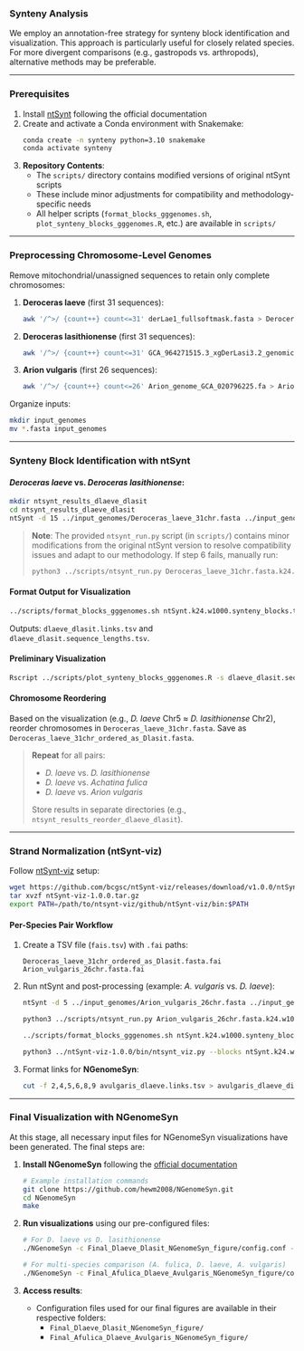 ### Synteny Analysis  

We employ an annotation-free strategy for synteny block identification and visualization. This approach is particularly useful for closely related species. For more divergent comparisons (e.g., gastropods vs. arthropods), alternative methods may be preferable.  

---

### **Prerequisites**  
1. Install [ntSynt](https://github.com/bcgsc/ntSynt/tree/main?tab=readme-ov-file) following the official documentation  
2. Create and activate a Conda environment with Snakemake:  
   ```bash
   conda create -n synteny python=3.10 snakemake
   conda activate synteny
   ```
3. **Repository Contents**:  
   - The `scripts/` directory contains modified versions of original ntSynt scripts  
   - These include minor adjustments for compatibility and methodology-specific needs  
   - All helper scripts (`format_blocks_gggenomes.sh`, `plot_synteny_blocks_gggenomes.R`, etc.) are available in `scripts/`

---

### **Preprocessing Chromosome-Level Genomes**  
Remove mitochondrial/unassigned sequences to retain only complete chromosomes:  

1. **Deroceras laeve** (first 31 sequences):  
   ```bash
   awk '/^>/ {count++} count<=31' derLae1_fullsoftmask.fasta > Deroceras_laeve_31chr.fasta
   ```

2. **Deroceras lasithionense** (first 31 sequences):  
   ```bash
   awk '/^>/ {count++} count<=31' GCA_964271515.3_xgDerLasi3.2_genomic.fna > Deroceras_lasithoniense_chr31.fasta
   ```

3. **Arion vulgaris** (first 26 sequences):  
   ```bash
   awk '/^>/ {count++} count<=26' Arion_genome_GCA_020796225.fa > Arion_vulgaris_26chr.fasta
   ```

Organize inputs:  
```bash
mkdir input_genomes
mv *.fasta input_genomes
```

---

### **Synteny Block Identification with ntSynt**  
#### *Deroceras laeve* vs. *Deroceras lasithionense*:  
```bash
mkdir ntsynt_results_dlaeve_dlasit
cd ntsynt_results_dlaeve_dlasit
ntSynt -d 15 ../input_genomes/Deroceras_laeve_31chr.fasta ../input_genomes/Deroceras_lasithionense_31chr.fasta
```

> **Note**: The provided `ntsynt_run.py` script (in `scripts/`) contains minor modifications from the original ntSynt version to resolve compatibility issues and adapt to our methodology. If step 6 fails, manually run:  
> ```bash
> python3 ../scripts/ntsynt_run.py Deroceras_laeve_31chr.fasta.k24.w1000.tsv Deroceras_lasithionense_31chr.fasta.k24.w1000.tsv -k 24 -w 1000 --w-rounds 250 100 -p ntSynt.k24.w1000 --bp 50000 --collinear-merge 100000 -z 1000 --common ntSynt.k24.w1000.common.bf --simplify-graph --btllib_t 12 --fastas ../input_genomes/Deroceras_laeve_31chr.fasta ../input_genomes/Deroceras_lasithionense_31chr.fasta
> ```

#### **Format Output for Visualization**  
```bash
../scripts/format_blocks_gggenomes.sh ntSynt.k24.w1000.synteny_blocks.tsv dlaeve_dlasit 0 ../input_genomes/Deroceras_laeve_31chr.fasta Deroceras_laeve_31chr.fasta.fai Deroceras_lasithionense_31chr.fasta.fai
```
Outputs: `dlaeve_dlasit.links.tsv` and `dlaeve_dlasit.sequence_lengths.tsv`.  

#### **Preliminary Visualization**  
```bash
Rscript ../scripts/plot_synteny_blocks_gggenomes.R -s dlaeve_dlasit.sequence_lengths.tsv -l dlaeve_dlasit.links.tsv --scale 1000000000 -p dlaeve_dlasit_1Gbp
```

#### **Chromosome Reordering**  
Based on the visualization (e.g., *D. laeve* Chr5 ≈ *D. lasithionense* Chr2), reorder chromosomes in `Deroceras_laeve_31chr.fasta`. Save as `Deroceras_laeve_31chr_ordered_as_Dlasit.fasta`.  

> **Repeat** for all pairs:  
> - *D. laeve* vs. *D. lasithionense*  
> - *D. laeve* vs. *Achatina fulica*  
> - *D. laeve* vs. *Arion vulgaris*  
>  
> Store results in separate directories (e.g., `ntsynt_results_reorder_dlaeve_dlasit`).  

---

### **Strand Normalization (ntSynt-viz)**  
Follow [ntSynt-viz](https://github.com/bcgsc/ntSynt-viz) setup:  
```bash
wget https://github.com/bcgsc/ntSynt-viz/releases/download/v1.0.0/ntSynt-viz-1.0.0.tar.gz
tar xvzf ntSynt-viz-1.0.0.tar.gz
export PATH=/path/to/ntsynt-viz/github/ntSynt-viz/bin:$PATH
```

#### **Per-Species Pair Workflow**  
1. Create a TSV file (`fais.tsv`) with `.fai` paths:  
   ```plaintext
   Deroceras_laeve_31chr_ordered_as_Dlasit.fasta.fai
   Arion_vulgaris_26chr.fasta.fai
   ```

2. Run ntSynt and post-processing (example: *A. vulgaris* vs. *D. laeve*):  
   ```bash
   ntSynt -d 5 ../input_genomes/Arion_vulgaris_26chr.fasta ../input_genomes/Deroceras_laeve_31chr_ordered_as_Dlasit.fasta
   ```
   ```bash
   python3 ../scripts/ntsynt_run.py Arion_vulgaris_26chr.fasta.k24.w1000.tsv Deroceras_laeve_31chr_ordered_as_Dlasit.fasta.k24.w1000.tsv -k 24 -w 1000 --w-rounds 100 10 -p ntSynt.k24.w1000 --bp 10000 --collinear-merge 10000 -z 500 --common ntSynt.k24.w1000.common.bf --simplify-graph --btllib_t 12 --fastas ../input_genomes/Deroceras_laeve_31chr_ordered_as_Dlasit.fasta ../input_genomes/Arion_vulgaris_26chr.fasta
   ```
   ```bash
   ../scripts/format_blocks_gggenomes.sh ntSynt.k24.w1000.synteny_blocks.tsv avulgaris_dlaeve 0 ../input_genomes/Deroceras_laeve_31chr_ordered_as_Dlasit.fasta Deroceras_laeve_31chr_ordered_as_Dlasit.fasta.fai Arion_vulgaris_26chr.fasta.fai
   ```
   ```bash
   python3 ../ntSynt-viz-1.0.0/bin/ntsynt_viz.py --blocks ntSynt.k24.w1000.synteny_blocks.tsv --fais fais.tsv --normalize --prefix avulgaris_dlaeve --ribbon_adjust 0.15 --scale 1e9
   ```

3. Format links for **NGenomeSyn**:  
   ```bash
   cut -f 2,4,5,6,8,9 avulgaris_dlaeve.links.tsv > avulgaris_dlaeve_dis5_ntSyn_to_Ngenomesyn.link
   ```

---

### **Final Visualization with NGenomeSyn**  
At this stage, all necessary input files for NGenomeSyn visualizations have been generated. The final steps are:

1. **Install NGenomeSyn** following the [official documentation](https://github.com/hewm2008/NGenomeSyn)  
   ```bash
   # Example installation commands
   git clone https://github.com/hewm2008/NGenomeSyn.git
   cd NGenomeSyn
   make
   ```

2. **Run visualizations** using our pre-configured files:  
   ```bash
   # For D. laeve vs D. lasithionense
   ./NGenomeSyn -c Final_Dlaeve_Dlasit_NGenomeSyn_figure/config.conf -o Dlaeve_Dlasit_results
   
   # For multi-species comparison (A. fulica, D. laeve, A. vulgaris)
   ./NGenomeSyn -c Final_Afulica_Dlaeve_Avulgaris_NGenomeSyn_figure/config.conf -o Multispecies_results
   ```

3. **Access results**:  
  
   - Configuration files used for our final figures are available in their respective folders:  
     - `Final_Dlaeve_Dlasit_NGenomeSyn_figure/`  
     - `Final_Afulica_Dlaeve_Avulgaris_NGenomeSyn_figure/`

